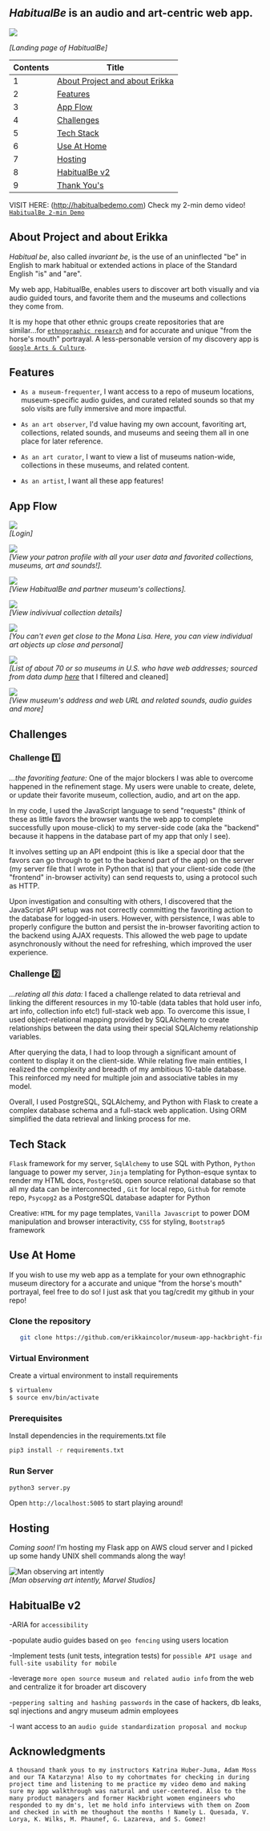 
## ***HabitualBe*** is an audio and art-centric web app. ##

![](https://github.com/erikkaincolor/museum-app-hackbright-final/blob/main/readme-data/home-gif.gif)     

_[Landing page of HabitualBe]_


Contents  | Title
------------- | -------------
1  | [About Project and about Erikka](#about-project-and-about-erikka) 
2  | [Features](#features)
3  | [App Flow](#app-flow)
4  | [Challenges](#challenges)
5  | [Tech Stack](#tech-stack)
6  | [Use At Home](#deploy-at-home)
7  | [Hosting](#hosting)
8  | [HabitualBe v2](#habitualbe-v2) 
9  | [Thank You's](#thank-yous)

VISIT HERE: (http://habitualbedemo.com)
Check my 2-min demo video! [`HabitualBe 2-min Demo`](https://www.youtube.com/watch?v=DQJ86Dg0IM8 "HabitualBe 2-min Demo")

## About Project and about Erikka
*Habitual be*, also called *invariant be*, is the use of an uninflected "be" in English to mark habitual or extended actions in place of the Standard English "is" and "are". 

My web app, HabitualBe, enables users to discover art both visually and via audio guided tours, and favorite them and the museums and collections they come from. 

It is my hope that other ethnic groups create repositories that are similar...for [`ethnographic research`](https://anthropology.princeton.edu/undergraduate/what-ethnography
 "Princeton definiton") and for accurate and unique "from the horse's mouth" portrayal. A less-personable version of my discovery app is [`Google Arts & Culture`](https://artsandculture.google.com/partner "Google Arts & Culture").

## Features
- `As a museum-frequenter`, I want access to a repo of museum locations, museum-specific audio guides, and curated related sounds so that my solo visits are fully immersive and more impactful.

- `As an art observer`, I'd value having my own account, favoriting art, collections, related sounds, and museums and seeing them all in one place for later reference.

- `As an art curator`, I want to view a list of museums nation-wide, collections in these museums, and related content.

- `As an artist`, I want all these app features!

## App Flow

![](https://github.com/erikkaincolor/museum-app-hackbright-final/blob/main/readme-data/login-gif.gif)           
_[Login]_

![](https://github.com/erikkaincolor/museum-app-hackbright-final/blob/main/readme-data/profile-gif.gif)           
_[View your patron profile with all your user data and favorited collections, museums, art and sounds!]._

![](https://github.com/erikkaincolor/museum-app-hackbright-final/blob/main/readme-data/collection-gif.gif)           
_[View HabitualBe and partner museum's collections]._

![](https://github.com/erikkaincolor/museum-app-hackbright-final/blob/main/readme-data/collection-deets-gif.gif)           
_[View indivivual collection details]_

![](https://github.com/erikkaincolor/museum-app-hackbright-final/blob/main/readme-data/art-object-deets-gif.gif)           
_[You can't even get close to the Mona Lisa. Here, you can view individual art objects up close and personal]_

![](https://github.com/erikkaincolor/museum-app-hackbright-final/blob/main/readme-data/museums-gif.gif)           
_[List of about 70 or so museums in U.S. who have web addresses; sourced from data dump [here](https://www.imls.gov/research-evaluation/data-collection/museum-data-files] "Institute of Museum and Library Services")_ that I filtered and cleaned]

![](https://github.com/erikkaincolor/museum-app-hackbright-final/blob/main/readme-data/museum-deets-gif.gif)           
_[View museum's address and web URL and related sounds, audio guides and more]_


## Challenges

### Challenge 1️⃣ ### 
*...the favoriting feature:*
One of the major blockers I was able to overcome happened in the refinement stage. My users were unable to create, delete, or update their favorite museum, collection, audio, and art on the app.

In my code, I used the JavaScript language to send "requests" (think of these as little favors the browser wants the web app to complete successfully upon mouse-click) to my server-side code (aka the "backend" because it happens in the database part of my app that only I see).

It involves setting up an API endpoint (this is like a special door that the favors can go through to get to the backend part of the app) on the server (my server file that I wrote in Python that is) that your client-side code (the "frontend" in-browser activity) can send requests to, using a protocol such as HTTP.

Upon investigation and consulting with others, I discovered that the JavaScript API setup was not correctly committing the favoriting action to the database for logged-in users. However, with persistence, I was able to properly configure the button and persist the in-browser favoriting action to the backend using AJAX requests. This allowed the web page to update asynchronously without the need for refreshing, which improved the user experience.

### Challenge 2️⃣ ### 
*...relating all this data:*
I faced a challenge related to data retrieval and linking the different resources in my 10-table (data tables that hold user info, art info, collection info etc!) full-stack web app. To overcome this issue, I used object-relational mapping provided by SQLAlchemy to create relationships between the data using their special SQLAlchemy relationship variables.

After querying the data, I had to loop through a significant amount of content to display it on the client-side. While relating five main entities, I realized the complexity and breadth of my ambitious 10-table database. This reinforced my need for multiple join and associative tables in my model.

Overall, I used PostgreSQL, SQLAlchemy, and Python with Flask to create a complex database schema and a full-stack web application. Using ORM simplified the data retrieval and linking process for me.

## Tech Stack
`Flask` framework for my server, `SqlAlchemy` to use SQL with Python, `Python` language to power my server, `Jinja` templating for Python-esque syntax to render my HTML docs, `PostgreSQL` open source relational database so that all my data can be interconnected , `Git` for local repo, `Github` for remote repo, `Psycopg2` as a PostgreSQL database adapter for Python 

Creative: `HTML` for my page templates, `Vanilla Javascript` to power DOM manipulation and browser interactivity, `CSS` for styling, `Bootstrap5` framework


## Use At Home
If you wish to use my web app as a template for your own ethnographic museum directory for a accurate and unique "from the horse's mouth" portrayal, feel free to do so! I just ask that you tag/credit my github in your repo!

### Clone the repository
```sh
   git clone https://github.com/erikkaincolor/museum-app-hackbright-final.git
```

### Virtual Environment
Create a virtual environment to install requirements 

```sh
$ virtualenv
$ source env/bin/activate
```

### Prerequisites
Install dependencies in the requirements.txt file 

```sh
pip3 install -r requirements.txt
```

### Run Server 
```sh
python3 server.py
```

Open `http://localhost:5005` to start playing around! 

<!--
#Prerequisites 

I recommend installing yarn to make your life a whole lot easier.

* npm
  ```sh
  npm install npm@latest -g
  ```

Install the dependencies with ```yarn install```

* yarn
  ```sh
  npm install --global yarn
  ```

```virtualenv venv```

```source venv/bin/activate```

```pip install -r requirements.txt```

Run the development server with ```yarn dev```

-->
## Hosting
*Coming soon!* I’m hosting my Flask app on AWS cloud server and I picked up some handy UNIX shell commands along the way!

![Man observing art intently](https://github.com/erikkaincolor/museum-app-hackbright-final/blob/main/readme-data/md1.png "Title is optional")            
_[Man observing art intently, *Marvel Studios*]_

## HabitualBe v2
-ARIA for `accessibility`

-populate audio guides based on `geo fencing` using users location

-Implement tests (unit tests, integration tests) for `possible API usage and full-site usability for mobile`

-leverage `more open source museum and related audio info` from the web and centralize it for broader art discovery 

-`peppering salting and hashing passwords` in the case of hackers, db leaks, sql injections and angry museum admin employees 

-I want access to an `audio guide standardization proposal and mockup` 



## Acknowledgments

`A thousand thank yous to my instructors Katrina Huber-Juma, Adam Moss and our TA Katarzyna! Also to my cohortmates for checking in during project time and listening to me practice my video demo and making sure my app walkthrough was natural and user-centered. Also to the many product managers and former Hackbright women engineers who responded to my dm's, let me hold info interviews with them on Zoom and checked in with me thoughout the months ! Namely L. Quesada, V. Lorya, K. Wilks, M. Phaunef, G. Lazareva, and S. Gomez!`
